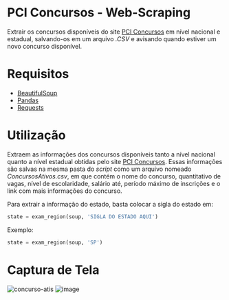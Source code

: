 # PCI Concursos - Web-Scraping
Extrair os concursos disponíveis do site [PCI Concursos](https://www.pciconcursos.com.br/) em nível nacional e estadual, salvando-os em um arquivo *.CSV* e avisando quando estiver um novo concurso disponível. 

# Requisitos
* [BeautifulSoup](https://www.crummy.com/software/BeautifulSoup/bs4/doc/)
* [Pandas](https://pandas.pydata.org/)
* [Requests](https://pypi.org/project/requests/)

# Utilização
Extraem as informações dos concursos disponíveis tanto a nível nacional quanto a nível estadual obtidas pelo site [PCI Concursos](https://www.pciconcursos.com.br/). Essas informações são salvas na mesma pasta do *script* como um arquivo nomeado *ConcursosAtivos.csv*, em que contém o nome do concurso, quantitativo de vagas, nível de escolaridade, salário até, período máximo de inscrições e o link com mais informações do concurso. 

Para extrair a informação do estado, basta colocar a sigla do estado em:
```Python
state = exam_region(soup, 'SIGLA DO ESTADO AQUI')
```

Exemplo:
```Python
state = exam_region(soup, 'SP')
```

# Captura de Tela
![concurso-atis](https://user-images.githubusercontent.com/56649205/73771040-4b0e1980-475c-11ea-9458-8b957cdeb212.PNG)
![image](https://user-images.githubusercontent.com/56649205/74050703-5445f300-49b5-11ea-9425-72c40b700926.png)
